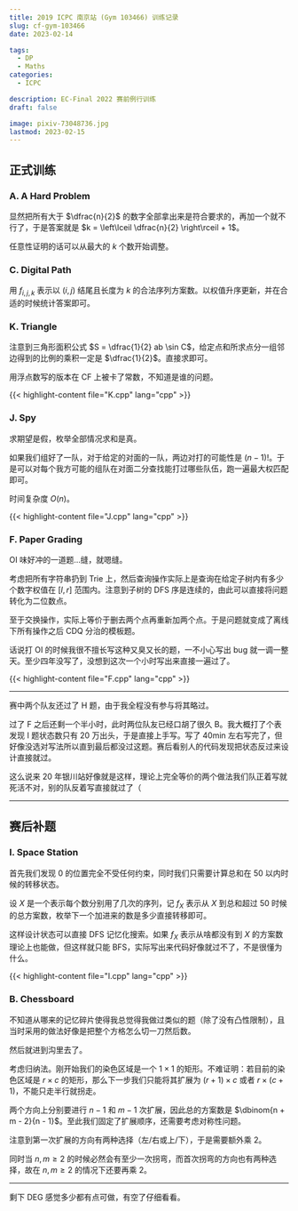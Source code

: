 ```yaml
---
title: 2019 ICPC 南京站 (Gym 103466) 训练记录
slug: cf-gym-103466
date: 2023-02-14

tags:
  - DP
  - Maths
categories:
  - ICPC

description: EC-Final 2022 赛前例行训练
draft: false

image: pixiv-73048736.jpg
lastmod: 2023-02-15
---
```


## 正式训练

### A. A Hard Problem

显然把所有大于 $\dfrac{n}{2}$ 的数字全部拿出来是符合要求的，再加一个就不行了，于是答案就是 $k = \left\lceil \dfrac{n}{2} \right\rceil + 1$。

任意性证明的话可以从最大的 $k$ 个数开始调整。

### C. Digital Path

用 $f_{i, j, k}$ 表示以 $(i, j)$ 结尾且长度为 $k$ 的合法序列方案数。以权值升序更新，并在合适的时候统计答案即可。

### K. Triangle

注意到三角形面积公式 $S = \dfrac{1}{2} ab \sin C$，给定点和所求点分一组邻边得到的比例的乘积一定是 $\dfrac{1}{2}$。直接求即可。

用浮点数写的版本在 CF 上被卡了常数，不知道是谁的问题。

{{< highlight-content file="K.cpp" lang="cpp" >}}

### J. Spy

求期望是假，枚举全部情况求和是真。

如果我们组好了一队，对于给定的对面的一队，两边对打的可能性是 $(n - 1)!$。于是可以对每个我方可能的组队在对面二分查找能打过哪些队伍，跑一遍最大权匹配即可。

时间复杂度 $O(n)$。

{{< highlight-content file="J.cpp" lang="cpp" >}}

### F. Paper Grading

OI 味好冲的一道题...缝，就嗯缝。

考虑把所有字符串扔到 Trie 上，然后查询操作实际上是查询在给定子树内有多少个数字权值在 $[l, r]$ 范围内。注意到子树的 DFS 序是连续的，由此可以直接将问题转化为二位数点。

至于交换操作，实际上等价于删去两个点再重新加两个点。于是问题就变成了离线下所有操作之后 CDQ 分治的模板题。

话说打 OI 的时候我很不擅长写这种又臭又长的题，一不小心写出 bug 就一调一整天。至少四年没写了，没想到这次一个小时写出来直接一遍过了。

{{< highlight-content file="F.cpp" lang="cpp" >}}

---

赛中两个队友还过了 H 题，由于我全程没有参与将其略过。

过了 F 之后还剩一个半小时，此时两位队友已经口胡了很久 B。我大概打了个表发现 I 题状态数只有 $20$ 万出头，于是直接上手写。写了 40min 左右写完了，但好像没选对写法所以直到最后都没过这题。赛后看别人的代码发现把状态反过来设计直接就过。

这么说来 20 年银川站好像就是这样，理论上完全等价的两个做法我们队正着写就死活不对，别的队反着写直接就过了（

---

## 赛后补题

### I. Space Station

首先我们发现 $0$ 的位置完全不受任何约束，同时我们只需要计算总和在 $50$ 以内时候的转移状态。

设 $X$ 是一个表示每个数分别用了几次的序列，记 $f_{X}$ 表示从 $X$ 到总和超过 $50$ 时候的总方案数，枚举下一个加进来的数是多少直接转移即可。

这样设计状态可以直接 DFS 记忆化搜索。如果 $f_X$ 表示从啥都没有到 $X$ 的方案数理论上也能做，但这样就只能 BFS，实际写出来代码好像就过不了，不是很懂为什么。

{{< highlight-content file="I.cpp" lang="cpp" >}}

### B. Chessboard

不知道从哪来的记忆碎片使得我总觉得我做过类似的题（除了没有凸性限制），且当时采用的做法好像是把整个方格怎么切一刀然后数。

然后就进到沟里去了。

考虑归纳法。刚开始我们的染色区域是一个 $1 \times 1$ 的矩形。不难证明：若目前的染色区域是 $r \times c$ 的矩形，那么下一步我们只能将其扩展为 $(r + 1) \times c$ 或者 $r \times (c + 1)$，不能只走半行就拐走。

两个方向上分别要进行 $n - 1$ 和 $m - 1$ 次扩展，因此总的方案数是 $\dbinom{n + m - 2}{n - 1}$。至此我们固定了扩展顺序，还需要考虑对称性问题。

注意到第一次扩展的方向有两种选择（左/右或上/下），于是需要额外乘 $2$。

同时当 $n,m \geq 2$ 的时候必然会有至少一次拐弯，而首次拐弯的方向也有两种选择，故在 $n, m \geq 2$ 的情况下还要再乘 $2$。

---

剩下 DEG 感觉多少都有点可做，有空了仔细看看。
